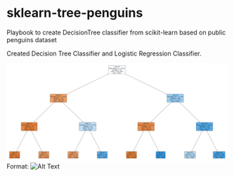 # sklearn-tree-penguins
Playbook to create DecisionTree classifier from scikit-learn based on public penguins dataset

Created Decision Tree Classifier and Logistic Regression Classifier.

![Penguins Decision Tree](penguins-dt.png)
Format: ![Alt Text](url)
